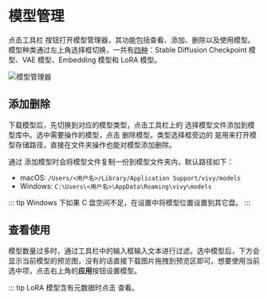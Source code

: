 # 模型管理

点击工具栏 <Icon name="model"/> 按钮打开模型管理器，其功能包括查看、添加、删除以及使用模型。模型种类通过左上角选择框切换，一共有[四种](/zh/guide/sd/model)：Stable Diffusion Checkpoint 模型、VAE 模型、Embedding 模型和 LoRA 模型。

![模型管理器](/zh/model_manager.png)

## 添加删除

下载模型后，先切换到对应的模型类型，点击工具栏上的 <Icon name="add"/> 选择模型文件添加到模型库中。选中需要操作的模型，点击 <Icon name="delete"/> 删除模型。类型选择框旁边的 <Icon name="open-file"/> 是用来打开模型存储路径，直接在文件夹操作也能对模型添加删除。

通过 <Icon name="add"/> 添加模型时会将模型文件复制一份到模型文件夹内，默认路径如下：

* macOS: `/Users/<用户名>/Library/Application Support/vivy/models`
* Windows: `C:\Users\<用户名>\AppData\Roaming\vivy\models`

::: tip Windows 下如果 C 盘空间不足，在设置中将模型位置设置到其它盘。
:::

## 查看使用

模型数量过多时，通过工具栏中的输入框输入文本进行过滤。选中模型后，下方会显示当前模型的预览图，没有的话直接下载图片拖拽到预览区即可。想要使用当前选中项，点击右上角的**应用**按钮设置模型。

::: tip LoRA 模型含有元数据时点击 <Icon name="info"/> 查看。